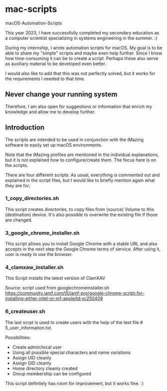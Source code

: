 # mac-scripts
macOS-Automation-Scripts

This year 2023, I have successfully completed my secondary education as a computer scientist specializing in systems engineering in the summer. :)

During my internship, I wrote automation scripts for macOS. 
My goal is to be able to share my "simple" scripts and maybe even help further. Since I know how time-consuming it can be to create a script.
Perhaps these also serve as auxiliary material to be developed even better.

I would also like to add that this was not perfectly solved, but it works for the requirements I needed to that time.

## Never change your running system
Therefore, I am also open for suggestions or information that enrich my knowledge and allow me to develop further.

## Introduction
The scripts are intended to be used in conjunction with the iMazing software to easily set up macOS environments. 

Note that the iMazing profiles are mentioned in the individual explanations, but it is not explained how to configure/create them.
The focus here is on the scripts.

There are four different scripts:
As usual, everything is commented out and explained in the script files, but I would like to briefly mention again what they are for;

### 1_copy_directories.sh 
This script creates directories, to copy files from (source) Volume to this (destination) device.
It's also possible to overwrite the existing file if those are changed.

### 3_google_chrome_installer.sh
This script allows you to install Google Chrome with a stable URL and also accepts in the next step the Google Chrome terms of service.
After using it, user is ready to use the browser.

### 4_clamxaw_installer.sh
This Script installs the latest version of ClamXAV

Source: script used from googlechromeinstaller.sh https://community.jamf.com/t5/jamf-pro/google-chrome-script-for-installing-either-intel-or-m1-apple/td-p/250409

### 6_createuser.sh
The last scrpt is used to create users with the help of the text file # 5_user_information.txt.

Possibilities:
- Create admin/local user
- Using all possible special characters and name variations
- Assign UID cleanly
- Assign GID cleanly
- Home directory cleanly created
- Group membership can be configured

This script definitely has room for improvement, but it works fine. :)
  
